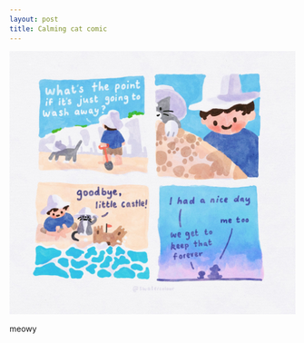 ```yaml
---
layout: post
title: Calming cat comic
---
```

<p align="center">
 <img src ="images/107398639_3122096957872185_1875921888507160574_o.jpg">
</p>

meowy
